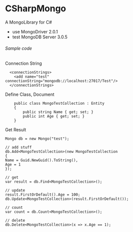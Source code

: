 # CSharpMongo
A MongoLibrary for C#
+ use MongoDriver 2.0.1
+ test MongoDB Server 3.0.5

###### Sample code

Connection String
```
  <connectionStrings>
    <add name="test" connectionString="mongodb://localhost:27017/Test"/>
  </connectionStrings>
```
Define Class, Document
```
    public class MongoTestCollection : Entity
    {
        public string Name { get; set; }
        public int Age { get; set; }
    }
```

Get Result
```
Mongo db = new Mongo("test");
            
// add stuff
db.Add<MongoTestCollection>(new MongoTestCollection 
{
Name = Guid.NewGuid().ToString(),
Age = 1
});

// get
var result = db.Find<MongoTestCollection>();

// update
result.FirstOrDefault().Age = 100;
db.Update<MongoTestCollection>(result.FirstOrDefault());

// count
var count = db.Count<MongoTestCollection>();

// delete
db.Delete<MongoTestCollection>(x => x.Age == 1);
```
